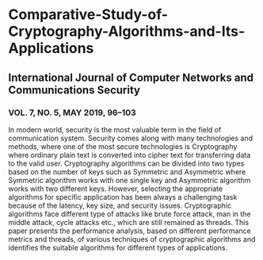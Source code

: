 # Comparative-Study-of-Cryptography-Algorithms-and-Its-Applications

## International Journal of Computer Networks and Communications Security 
### VOL. 7, NO. 5, MAY 2019, 96–103

In modern world, security is the most valuable term in the field of communication system. Security comes
along with many technologies and methods, where one of the most secure technologies is Cryptography
where ordinary plain text is converted into cipher text for transferring data to the valid user. Cryptography
algorithms can be divided into two types based on the number of keys such as Symmetric and Asymmetric
where Symmetric algorithm works with one single key and Asymmetric algorithm works with two different
keys. However, selecting the appropriate algorithms for specific application has been always a challenging
task because of the latency, key size, and security issues. Cryptographic algorithms face different type of
attacks like brute force attack, man in the middle attack, cycle attacks etc., which are still remained as
threads. This paper presents the performance analysis, based on different performance metrics and threads,
of various techniques of cryptographic algorithms and identifies the suitable algorithms for different types
of applications.

